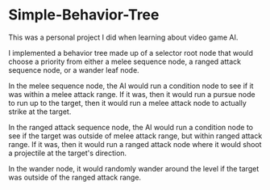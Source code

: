 # Simple-Behavior-Tree

This was a personal project I did when learning about video game AI. 

I implemented a behavior tree made up of a selector root node that would choose a priority from either a melee sequence node, a ranged attack sequence node, or a wander leaf node. 

In the melee sequence node, the AI would run a condition node to see if it was within a melee attack range. If it was, then it would run a pursue node to run up to the target, then it would run a melee attack node to actually strike at the target. 

In the ranged attack sequence node, the AI would run a condition node to see if the target was outside of melee attack range, but within ranged attack range. If it was, then it would run a ranged attack node where it would shoot a projectile at the target's direction. 

In the wander node, it would randomly wander around the level if the target was outside of the ranged attack range. 
